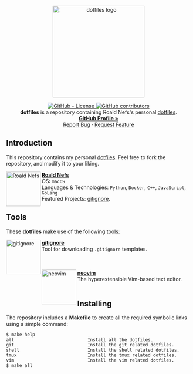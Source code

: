 <p align="center">
    <a href="https://github.com/roaldnefs/dotfiles">
        <img src="https://github.com/jglovier/dotfiles-logo/blob/main/dotfiles-logo.png?raw=true"
            alt="dotfiles logo"
            width="250px">
    </a>
</p>
<p align="center">
    <a href="https://raw.githubusercontent.com/roaldnefs/dotfiles/main/LICENSE">
        <img src="https://img.shields.io/github/license/roaldnefs/dotfiles?style=for-the-badge&color=blue"
            alt="GitHub - License">
    </a>
    <!-- <a href="https://github.com/roaldnefs/dotfiles/actions">
        <img src="https://img.shields.io/github/workflow/status/roaldnefs/dotfiles/test?style=for-the-badge&color=blue"
            alt="GitHub Workflow Status">
    </a> -->
    <a href="https://github.com/roaldnefs/dotfiles/graphs/contributors">
        <img src="https://img.shields.io/github/contributors/roaldnefs/dotfiles?style=for-the-badge&color=blue"
            alt="GitHub contributors">
    </a>
    </br>
    <b>dotfiles</b> is a repository containing Roald Nefs's personal <a href="https://dotfiles.github.io/">dotfiles</a>.
    <br />
    <a href="https://github.com/roaldnefs"><strong>GitHub Profile »</strong></a>
    <br />
    <a href="https://github.com/roaldnefs/dotfiles/issues/new?assignees=&labels=Type%3A%20Bug&template=bug_report.md&title=Bug%3A">Report Bug</a>
    ·
    <a href="https://github.com/roaldnefs/dotfiles/issues/new?assignees=&labels=Type%3A%20Enhancement&template=feature_request.md&title=Feature+Request%3A">Request Feature</a>
</p>

## Introduction
This repository contains my personal [dotfiles](https://dotfiles.github.io/). Feel free to fork the repository, and modify it to your liking.

[<img align="left" height="94px" width="94px" alt="Roald Nefs" src="https://avatars.githubusercontent.com/u/6523325"/>](https://github.com/roaldnefs)

[**Roald Nefs**](https://github.com/roaldnefs) \
OS: `macOS` \
Languages & Technologies: `Python`, `Docker`, `C++`, `JavaScript`, `GoLang` \
Featured Projects: [gitignore](https://github.com/roaldnefs/gitignore).
<br/>

## Tools
These **dotfiles** make use of the following tools:

[<img align="left" height="94px" width="94px" alt="gitignore" src="https://avatars.githubusercontent.com/u/6523325"/>](https://github.com/roaldnefs/gitignore)

[**gitignore**](https://github.com/roaldnefs/gitignore) \
Tool for downloading `.gitignore` templates.
<br/>
<br/>
<br/>

[<img align="left" height="94px" width="94px" alt="neovim" src="https://avatars.githubusercontent.com/u/6471485"/>](https://neovim.io/)

[**neovim**](https://neovim.io/) \
The hyperextensible Vim-based text editor.
<br/>
<br/>

## Installing
The repository includes a **Makefile** to create all the required symbolic links using a simple command:

```console
$ make help
all                            Install all the dotfiles.
git                            Install the git related dotfiles.
shell                          Install the shell related dotfiles.
tmux                           Install the tmux related dotfiles.
vim                            Install the vim related dotfiles.
$ make all
```
